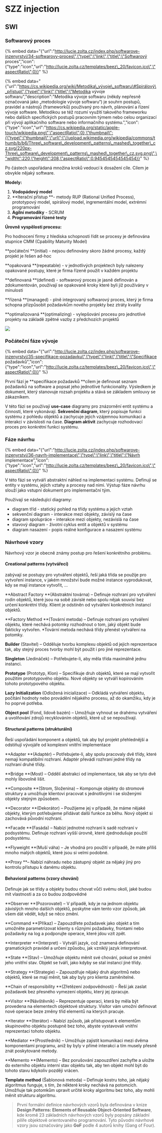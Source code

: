 # SZZ injection

## SWI

### Softwarový proces

{% embed data="{\"url\":\"http://lucie.zolta.cz/index.php/softwarove-inzenyrstvi/34-softwarovy-proces\",\"type\":\"link\",\"title\":\"Softwarový proces\",\"icon\":{\"type\":\"icon\",\"url\":\"http://lucie.zolta.cz/templates/beez\_20/favicon.ico\",\"aspectRatio\":0}}" %}

{% embed data="{\"url\":\"https://cs.wikipedia.org/wiki/Metodika\_vývoje\_softwaru\#Spirálový\_přístup\",\"type\":\"link\",\"title\":\"Metodika vývoje softwaru\",\"description\":\"Metodika vývoje softwaru \(někdy nepřesně označovaná jako „metodologie vývoje softwaru“\) je souhrn postupů, pravidel a nástrojů \(frameworků\) používaný pro návrh, plánování a řízení vývoje software. Metodikou se též rozumí využití takového frameworku nebo dalších specifických postupů pracovním týmem nebo celou organizací při vývoji aplikačního software nebo informačního systému.\",\"icon\":{\"type\":\"icon\",\"url\":\"https://cs.wikipedia.org/static/apple-touch/wikipedia.png\",\"aspectRatio\":0},\"thumbnail\":{\"type\":\"thumbnail\",\"url\":\"//upload.wikimedia.org/wikipedia/commons/thumb/b/b6/Three\_software\_development\_patterns\_mashed\_together\_cz.svg/220px-Three\_software\_development\_patterns\_mashed\_together\_cz.svg.png\",\"width\":220,\"height\":208,\"aspectRatio\":0.9454545454545454}}" %}

Po částech uspořádaná množina kroků vedoucí k dosažení cíle. Cílem je obvykle nějaký software.

**Modely:**

1. **Vodopádový model**
2. **Iterační přístup **- metody RUP \(Rational Unified Process\), prototypový model, spirálový model, ingrementální model, extrémní programování 
3. **Agilní metodiky** - SCRUM
4. **Programování řízené testy**

**Úrovně vyspělosti procesu:**

Pro hodnocení firmy z hlediska schopnosti řídit se procesy je definována stupnice CMM \(Cpability Maturity Model\)

**počáteční **\(initial\) - nejsou definovány skoro žádné procesy, každý projekt je řešen ad-hoc

**opakovaná **\(repeatable\) - v jednotlivých projektech byly nalezeny opakované postupy, které je firma řízeně použít v každém projektu

**definovaná **\(defined\) - softwarový proces je jasně definován a zdokumentován, používají se opakovaně kroky které byli již používány v minulosti

**řízená **\(managed\) -  plně integrovaný softwarový proces, který je firma schopna přizpůsobit požadavkům nového projekty bez ztráty kvality

**optimalizovaná **\(optimalizing\) - vylepšování procesu pro jednotlivé projekty na základě zpětné vazby z předchozích projektů

![](.gitbook/assets/image.png)

### Počáteční fáze vývoje

{% embed data="{\"url\":\"http://lucie.zolta.cz/index.php/softwarove-inzenyrstvi/35-specifikace-pozadavku\",\"type\":\"link\",\"title\":\"Specifikace požadavků\",\"icon\":{\"type\":\"icon\",\"url\":\"http://lucie.zolta.cz/templates/beez\_20/favicon.ico\",\"aspectRatio\":0}}" %}

První fází je **specifikace požadavků **cílem je definovat seznam požadavků na software a popsat jeho jednotlivé funkcionality. Výsledkem je dokument, který stanovuje rozsah projektu a stává se základem smlouvy se zákazníkem.

V této fázi se používají **use-case** diagramy pro znázornění entit systému a činností, které vykonávají. **Sekvenční diagram**, který popisuje funkci systému z pohledu objektů a zachycuje jejich vzájemnou komunikaci a interakci v závislosti na čase. **Diagram aktivit** zachycuje rozhodovací proces pro konkrétní funkci systému.

### Fáze návrhu 

{% embed data="{\"url\":\"http://lucie.zolta.cz/index.php/softwarove-inzenyrstvi/36-navrh-implementace\",\"type\":\"link\",\"title\":\"Návrh implementace\",\"icon\":{\"type\":\"icon\",\"url\":\"http://lucie.zolta.cz/templates/beez\_20/favicon.ico\",\"aspectRatio\":0}}" %}

V této fázi se vytváří abstraktní náhled na implementaci systému. Definují se entity v systému, jejich vztahy a procesy nad nimi. Výstup fáze návrhu slouží jako vstupní dokument pro implementační tým.

Používají se následující diagramy:

* diagram tříd - statický pohled na třídy systému a jejich vztah
* sekvenční diagram - interakce mezi objekty, závislý na čase
* diagram spolupráce - interakce mezi objekty, nezávislá na čase
* stavový diagram - životní cyklus entit a objektů v systému
* diagram nasazení - popis reálné konfigurace a nasazení systému

### Návrhové vzory

Návrhový vzor je obecně známy postup pro řešení konkrétního problému.

#### Creational patterns \(vytvářecí\) 

zabývají se postupy pro vytváření objektů, řeší jaká třída se použije pro vytvoření instance, v jakém množství bude možné instance vyprodukovat, kdy se mají instance vytvořit, ...

**Abstract Factory **\(Abstraktní továrna\) – Definuje rozhraní pro vytváření rodin objektů, které jsou na sobě závislé nebo spolu nějak souvisí bez určení konkrétní třídy. Klient je odstíněn od vytváření konkrétních instancí objektů.

**Factory Method **\(Tovární metoda\) – Definuje rozhraní pro vytváření objektu, které nechává potomky rozhodnout o tom, jaký objekt bude fakticky vytvořen. \*Tovární metoda nechává třídy přenést vytváření na potomky.

**Builder** \(Stavitel\) – Odděluje tvorbu komplexu objektů od jejich reprezentace tak, aby stejný proces tvorby mohl být použit i pro jiné reprezentace.

**Singleton** \(Jedináček\) – Potřebujete-li, aby měla třída maximálně jednu instanci.

**Prototype** \(Prototyp, Klon\) – Specifikuje druh objektů, které se mají vytvořit použitím prototypového objektu. Nové objekty se vytváří kopírováním tohoto prototypového objektu.

**Lazy Initialization** \(Odložená inicializace\) – Odkládá vytváření objektu, počítání hodnoty nebo provádění nějakého procesu, až do okamžiku, kdy je ho poprvé potřeba.

**Object pool** \(Fond, lidově bazén\) – Umožňuje vyhnout se drahému vytváření a uvolňování zdrojů recyklováním objektů, které už se nepoužívají.

#### Structural patterns \(strukturální\)

Řeší uspořádání komponent a objektů, tak aby byl projekt přehlednější a odstiňují vývojáře od komplexní vnitřní implementace

**Adapter **\(Adaptér\) – Potřebujete-li, aby spolu pracovaly dvě třídy, které nemají kompatibilní rozhraní. Adaptér převádí rozhraní jedné třídy na rozhraní druhé třídy.

**Bridge **\(Most\) – Oddělí abstrakci od implementace, tak aby se tyto dvě mohly libovolně lišit.

**Composite **\(Strom, Složenina\) – Komponuje objekty do stromové struktury a umožňuje klientovi pracovat s jednotlivými i se složenými objekty stejným způsobem.

**Decorator **\(Dekorátor\) – Použijeme jej v případě, že máme nějaké objekty, kterým potřebujeme přidávat další funkce za běhu. Nový objekt si zachovává původní rozhraní.

**Facade **\(Fasáda\) – Nabízí jednotné rozhraní k sadě rozhraní v podsystému. Definuje rozhraní vyšší úrovně, které zjednodušuje použití podsystému.

**Flyweight **\(Muší váha\) – Je vhodná pro použití v případě, že máte příliš mnoho malých objektů, které jsou si velmi podobné.

**Proxy **– Nabízí náhradu nebo zástupný objekt za nějaký jiný pro kontrolu přístupu k danému objektu.

#### **Behavioral patterns** \(vzory chování\)

Definuje jak se třídy a objekty budou chovat vůči svému okolí, jaké budou mít vlastnosti a za co budou zodpovědné

**Observer **\(Pozorovatel\) – V případě, kdy je na jednom objektu závislých mnoho dalších objektů, poskytne vám tento vzor způsob, jak všem dát vědět, když se něco změní.

**Command **\(Příkaz\) – Zapouzdřete požadavek jako objekt a tím umožněte parametrizovat klienty s různými požadavky, frontami nebo požadavky na log a podporujte operace, které jdou vzít zpět.

**Interpreter **\(Interpret\) - Vytváří jazyk, což znamená definování gramatických pravidel a určení způsobu, jak vzniklý jazyk interpretovat.

**State **\(Stav\) – Umožňuje objektu měnit své chování, pokud se změní jeho vnitřní stav. Objekt se tváří, jako kdyby se stal instancí jiné třídy.

**Strategy **\(Strategie\) – Zapouzdřuje nějaký druh algoritmů nebo objektů, které se mají měnit, tak aby byly pro klienta zaměnitelné.

**Chain of responsibility **\(Zřetězení zodpovědnosti\) – Řeší jak zaslat požadavek bez přesného vymezení objektu, který jej zpracuje.

**Visitor **\(Návštěvník\) – Reprezentuje operaci, která by měla být provedena na elementech objektové struktury. Visitor vám umožní definovat nové operace beze změny tříd elementů na kterých pracuje.

**Iterator **\(Iterátor\) – Nabízí způsob, jak přistupovat k elementům skupinového objektu postupně bez toho, abyste vystavovali vnitřní reprezentaci tohoto objektu.

**Mediator **\(Prostředník\) – Umožňuje zajistit komunikaci mezi dvěma komponentami programu, aniž by byly v přímé interakci a tím musely přesně znát poskytované metody.

**Memento **\(Memento\) – Bez porušování zapouzdření zachyťte a uložte do externího objektu interní stav objektu tak, aby ten objekt mohl být do tohoto stavu kdykoliv později vrácen.

**Template method** \(Šablonová metoda\) – Definuje kostru toho, jak nějaký algoritmus funguje, s tím, že některé kroky nechává na potomcích. Umožňuje tak potomkům upravit určité kroky algoritmu bez toho, aby mohli měnit strukturu algoritmu.

> První formální definice návrhových vzorů byla definována v knize  **Design Patterns: Elements of Reusable Object-Oriented Software**, kde kromě 23 základních návrhových vzorů byly popsány základní pilíře objektově orientovaného programování. Tyto původní návrhové vzory jsou označovány jako **GoF** podle 4 autorů knihy \(Gang of Four\).




